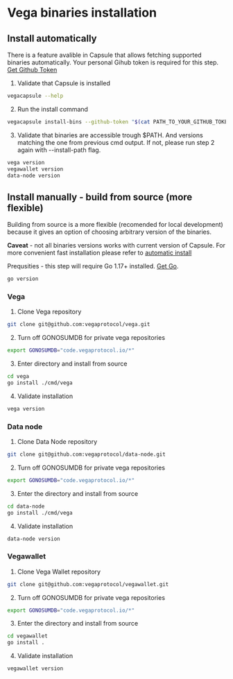 # Vega binaries installation

## Install automatically

There is a feature avalible in Capsule that allows fetching supported binaries automatically. Your personal Gihub token is required for this step. [Get Github Token](https://docs.github.com/en/authentication/keeping-your-account-and-data-secure/creating-a-personal-access-token)

1. Validate that Capsule is installed
```bash
vegacapsule --help
```
2. Run the install command
```bash
vegacapsule install-bins --github-token "$(cat PATH_TO_YOUR_GITHUB_TOKEN)"
```
3. Validate that binaries are accessible trough $PATH. And versions matching the one from previous cmd output. If not, please run step 2 again with --install-path flag.
```bash
vega version
vegawallet version
data-node version
```

## Install manually - build from source (more flexible)
Building from source is a more flexible (recomended for local development) because it gives an option of choosing arbitrary version of the binaries.

**Caveat** - not all binaries versions works with current version of Capsule. For more convenient fast installation please refer to [automatic install](#install-automatically)

Prequsities - this step will require Go 1.17+ installed. [Get Go](https://go.dev/doc/install).
```bash
go version
```

### Vega
1. Clone Vega repository
```bash
git clone git@github.com:vegaprotocol/vega.git
```
2. Turn off GONOSUMDB for private vega repositories
```bash
export GONOSUMDB="code.vegaprotocol.io/*"
```
3. Enter directory and install from source
```bash
cd vega
go install ./cmd/vega
```
4. Validate installation
```bash
vega version
```
### Data node
1. Clone Data Node repository
```bash
git clone git@github.com:vegaprotocol/data-node.git
```
2. Turn off GONOSUMDB for private vega repositories
```bash
export GONOSUMDB="code.vegaprotocol.io/*"
```
3. Enter the directory and install from source
```bash
cd data-node
go install ./cmd/vega
```
4. Validate installation
```bash
data-node version
```
### Vegawallet
1. Clone Vega Wallet repository
```bash
git clone git@github.com:vegaprotocol/vegawallet.git
```
2. Turn off GONOSUMDB for private vega repositories
```bash
export GONOSUMDB="code.vegaprotocol.io/*"
```
3. Enter the directory and install from source
```bash
cd vegawallet
go install .
```
4. Validate installation
```bash
vegawallet version
```